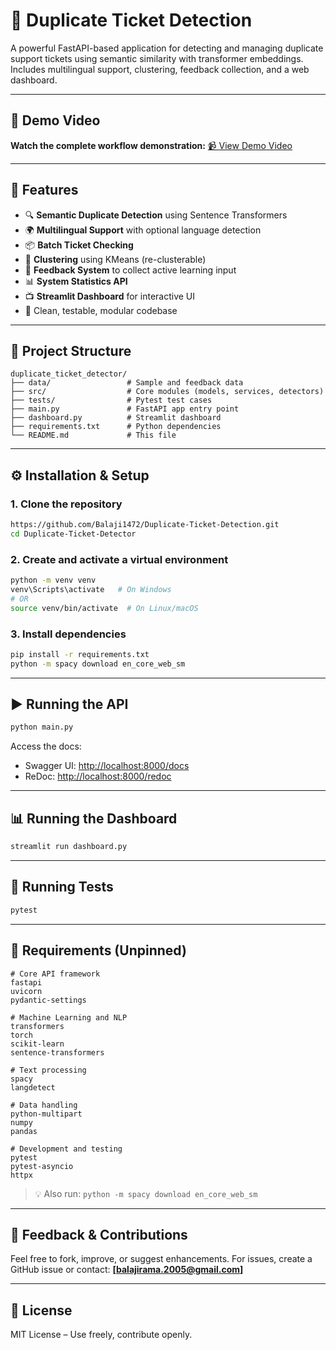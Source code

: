 # 🌻 Duplicate Ticket Detection 

A powerful FastAPI-based application for detecting and managing duplicate support tickets using semantic similarity with transformer embeddings. Includes multilingual support, clustering, feedback collection, and a web dashboard.

---
## 🎥 Demo Video

**Watch the complete workflow demonstration:**
[📹 View Demo Video](https://drive.google.com/file/d/1v24sCjPyts6tKuME5gg7jy2gzDEPEDqq/view?usp=sharing)

---
## 🚀 Features

* 🔍 **Semantic Duplicate Detection** using Sentence Transformers
* 🌍 **Multilingual Support** with optional language detection
* 📦 **Batch Ticket Checking**
* 🧠 **Clustering** using KMeans (re-clusterable)
* 💬 **Feedback System** to collect active learning input
* 📊 **System Statistics API**
* 📺 **Streamlit Dashboard** for interactive UI
* 📜 Clean, testable, modular codebase

---

## 📂 Project Structure

```
duplicate_ticket_detector/
├── data/                 # Sample and feedback data
├── src/                  # Core modules (models, services, detectors)
├── tests/                # Pytest test cases
├── main.py               # FastAPI app entry point
├── dashboard.py          # Streamlit dashboard
├── requirements.txt      # Python dependencies
└── README.md             # This file
```

---

## ⚙️ Installation & Setup

### 1. Clone the repository

```bash
https://github.com/Balaji1472/Duplicate-Ticket-Detection.git
cd Duplicate-Ticket-Detector
```

### 2. Create and activate a virtual environment

```bash
python -m venv venv
venv\Scripts\activate   # On Windows
# OR
source venv/bin/activate  # On Linux/macOS
```

### 3. Install dependencies

```bash
pip install -r requirements.txt
python -m spacy download en_core_web_sm
```

---

## ▶️ Running the API

```bash
python main.py
```

Access the docs:

* Swagger UI: [http://localhost:8000/docs](http://localhost:8000/docs)
* ReDoc: [http://localhost:8000/redoc](http://localhost:8000/redoc)

---

## 📊 Running the Dashboard

```bash
streamlit run dashboard.py
```

---

## 🧪 Running Tests

```bash
pytest
```

---

## 📝 Requirements (Unpinned)

```text
# Core API framework
fastapi
uvicorn
pydantic-settings

# Machine Learning and NLP
transformers
torch
scikit-learn
sentence-transformers

# Text processing
spacy
langdetect

# Data handling
python-multipart
numpy
pandas

# Development and testing
pytest
pytest-asyncio
httpx
```

> 💡 Also run: `python -m spacy download en_core_web_sm`

---

## 📌 Feedback & Contributions

Feel free to fork, improve, or suggest enhancements.
For issues, create a GitHub issue or contact: **[balajirama.2005@gmail.com]**

---

## 📄 License

MIT License – Use freely, contribute openly.
